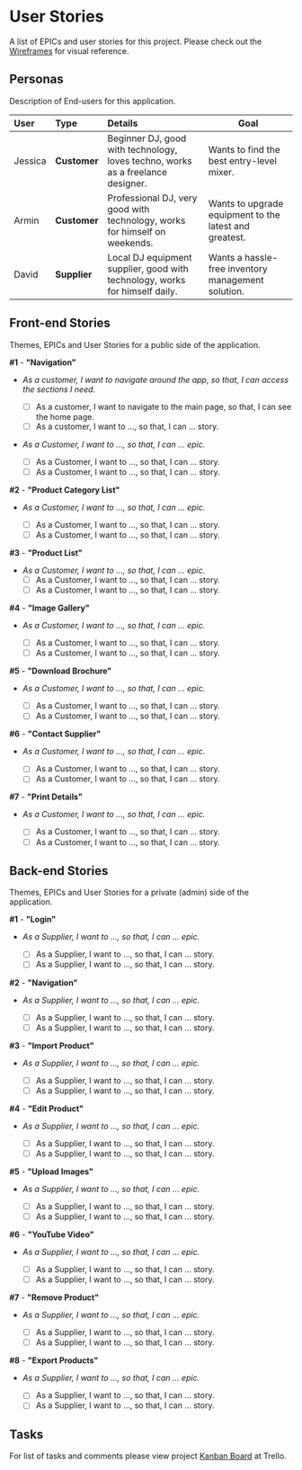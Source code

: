# User Stories

A list of EPICs and user stories for this project. Please check out the [Wireframes](wireframes/Main.md) for visual reference.

## Personas

Description of End-users for this application.

| User | Type | Details | Goal |
| :--- | :--- | :--- | ---- |
| Jessica | **Customer** | Beginner DJ, good with technology, loves techno, works as a freelance designer. | Wants to find the best entry-level mixer. |
| Armin | **Customer** | Professional DJ, very good with technology, works for himself on weekends. | Wants to upgrade equipment to the latest and greatest. |
| David | **Supplier** | Local DJ equipment supplier, good with technology, works for himself daily. | Wants a hassle-free inventory management solution. |

## Front-end Stories

Themes, EPICs and User Stories for a public side of the application.

**#1** - **"Navigation"**

- *As a customer, I want to navigate around the app, so that, I can access the sections I need.*
  - [ ] As a customer, I want to navigate to the main page, so that, I can see the home page.
  - [ ] As a customer, I want to ..., so that, I can ... story.

- *As a Customer, I want to ..., so that, I can ... epic.*

  - [ ] As a Customer, I want to ..., so that, I can ... story.
  - [ ] As a Customer, I want to ..., so that, I can ... story.

**#2** - **"Product Category List"**

- *As a Customer, I want to ..., so that, I can ... epic.*

  - [ ] As a Customer, I want to ..., so that, I can ... story.
  - [ ] As a Customer, I want to ..., so that, I can ... story.

**#3** - **"Product List"**

- *As a Customer, I want to ..., so that, I can ... epic.*
  - [ ] As a Customer, I want to ..., so that, I can ... story.
  - [ ] As a Customer, I want to ..., so that, I can ... story.

**#4** - **"Image Gallery"**

- *As a Customer, I want to ..., so that, I can ... epic.*

  - [ ] As a Customer, I want to ..., so that, I can ... story.
  - [ ] As a Customer, I want to ..., so that, I can ... story.

**#5** - **"Download Brochure"**

- *As a Customer, I want to ..., so that, I can ... epic.*

  - [ ] As a Customer, I want to ..., so that, I can ... story.
  - [ ] As a Customer, I want to ..., so that, I can ... story.

**#6** - **"Contact Supplier"**

- *As a Customer, I want to ..., so that, I can ... epic.*

  - [ ] As a Customer, I want to ..., so that, I can ... story.
  - [ ] As a Customer, I want to ..., so that, I can ... story.

**#7** - **"Print Details"**

- *As a Customer, I want to ..., so that, I can ... epic.*

  - [ ] As a Customer, I want to ..., so that, I can ... story.
  - [ ] As a Customer, I want to ..., so that, I can ... story.

## Back-end Stories

Themes, EPICs and User Stories for a private (admin) side of the application.

**#1** - **"Login"**

- *As a Supplier, I want to ..., so that, I can ... epic.*

  - [ ] As a Supplier, I want to ..., so that, I can ... story.
  - [ ] As a Supplier, I want to ..., so that, I can ... story.

**#2** - **"Navigation"**

- *As a Supplier, I want to ..., so that, I can ... epic.*

  - [ ] As a Supplier, I want to ..., so that, I can ... story.
  - [ ] As a Supplier, I want to ..., so that, I can ... story.

**#3** - **"Import Product"**

- *As a Supplier, I want to ..., so that, I can ... epic.*

  - [ ] As a Supplier, I want to ..., so that, I can ... story.
  - [ ] As a Supplier, I want to ..., so that, I can ... story.

**#4** - **"Edit Product"**

- *As a Supplier, I want to ..., so that, I can ... epic.*

  - [ ] As a Supplier, I want to ..., so that, I can ... story.
  - [ ] As a Supplier, I want to ..., so that, I can ... story.

**#5** - **"Upload Images"**

- *As a Supplier, I want to ..., so that, I can ... epic.*

  - [ ] As a Supplier, I want to ..., so that, I can ... story.
  - [ ] As a Supplier, I want to ..., so that, I can ... story.

**#6** - **"YouTube Video"**

- *As a Supplier, I want to ..., so that, I can ... epic.*

  - [ ] As a Supplier, I want to ..., so that, I can ... story.
  - [ ] As a Supplier, I want to ..., so that, I can ... story.

**#7** - **"Remove Product"**

- *As a Supplier, I want to ..., so that, I can ... epic.*

  - [ ] As a Supplier, I want to ..., so that, I can ... story.
  - [ ] As a Supplier, I want to ..., so that, I can ... story.

**#8** - **"Export Products"**

- *As a Supplier, I want to ..., so that, I can ... epic.*

  - [ ] As a Supplier, I want to ..., so that, I can ... story.
  - [ ] As a Supplier, I want to ..., so that, I can ... story.

## Tasks

For list of tasks and comments please view project [Kanban Board](https://trello.com/b/leGOXcQh/milestone-3) at Trello.
